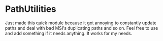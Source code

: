 # PathUtilities
Just made this quick module because it got annoying to constantly update paths and deal with bad MSI's duplicating paths and so on. Feel free to use and add something if it needs anything. It works for my needs.
